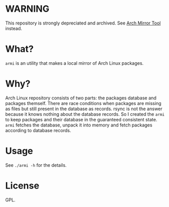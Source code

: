 # WARNING

This repository is strongly depreciated and archived.
See [Arch Mirror Tool](https://github.com/vimusov/amt) instead.

# What?

`armi` is an utility that makes a local mirror of Arch Linux packages.

# Why?

Arch Linux repository consists of two parts: the packages database and packages themself.
There are race conditions when packages are missing as files but still present in the database as records.
rsync is not the answer because it knows nothing about the database records.
So I created the `armi` to keep packages and their database in the guaranteed consistent state.
`armi` fetches the database, unpack it into memory and fetch packages according to database records.

# Usage

See `./armi -h` for the details.

# License

GPL.
